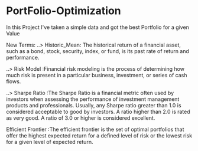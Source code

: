 # PortFolio-Optimization

In this Project I've taken a simple data and got the best Portfolio for a given Value

New Terms:
..> Historic_Mean: The historical return of a financial asset, such as a bond, stock, security, index, or fund, is its past rate of return and performance.

..> Risk Model :Financial risk modeling is the process of determining how much risk is present in a particular business, investment, or series of cash flows.

..> Sharpe Ratio :The Sharpe Ratio is a financial metric often used by investors when assessing the performance of investment management products and professionals.
Usually, any Sharpe ratio greater than 1.0 is considered acceptable to good by investors. A ratio higher than 2.0 is rated as very good. A ratio of 3.0 or higher is considered excellent.

Efficient Frontier :The efficient frontier is the set of optimal portfolios that offer the highest expected return for a defined level of risk or the lowest risk for a given level of expected return.
